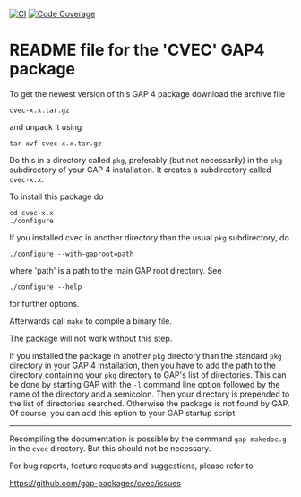 [![CI](https://github.com/gap-packages/cvec/actions/workflows/CI.yml/badge.svg)](https://github.com/gap-packages/cvec/actions/workflows/CI.yml)
[![Code Coverage](https://codecov.io/github/gap-packages/cvec/coverage.svg?branch=master&token=)](https://codecov.io/gh/gap-packages/cvec)

# README file for the 'CVEC' GAP4 package
    
To get the newest version of this GAP 4 package download the
archive file

    cvec-x.x.tar.gz

and unpack it using 

    tar xvf cvec-x.x.tar.gz

Do this in a directory called `pkg`, preferably (but not necessarily)
in the `pkg` subdirectory of your GAP 4 installation. It creates a
subdirectory called `cvec-x.x`.

To install this package do

    cd cvec-x.x
    ./configure

If you installed cvec in another directory than the usual `pkg`
subdirectory, do

    ./configure --with-gaproot=path

where 'path' is a path to the main GAP root directory.
See

    ./configure --help

for further options.

Afterwards call `make` to compile a binary file.

The package will not work without this step.

If you installed the package in another `pkg` directory than the standard
`pkg` directory in your GAP 4 installation, then you have to add the path
to the directory containing your `pkg` directory to GAP's list of directories.
This can be done by starting GAP with the `-l` command line option
followed by the name of the directory and a semicolon. Then your directory
is prepended to the list of directories searched. Otherwise the package 
is not found by GAP. Of course, you can add this option to your GAP
startup script.

----------------------------------------------------------------------------

Recompiling the documentation is possible by the command `gap makedoc.g`
in the `cvec` directory. But this should not be necessary.

For bug reports, feature requests and suggestions, please refer to

   <https://github.com/gap-packages/cvec/issues>
